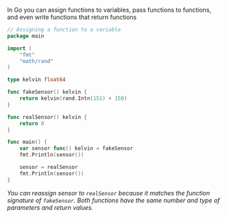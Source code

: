 In Go you can assign functions to variables, pass functions to functions, and even write functions that return functions

```go
// Assigning a function to a variable
package main

import (
	"fmt"
	"math/rand"
)

type kelvin float64

func fakeSensor() kelvin {
	return kelvin(rand.Intn(151) + 150)
}

func realSensor() kelvin {
	return 0
}

func main() {
    var sensor func() kelvin = fakeSensor
	fmt.Println(sensor())

	sensor = realSensor
	fmt.Println(sensor())
}
```
*You can reassign sensor to `realSensor` because it matches the function signature of `fakeSensor`. Both functions have the same number and type of parameters and return values.*

